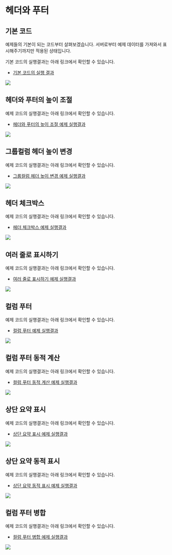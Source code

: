 # 헤더와 푸터


## 기본 코드

예제들의 기본이 되는 코드부터 살펴보겠습니다.
서버로부터 예제 데이터를 가져와서 표시해주기까지만 적용된 상태입니다.

기본 코드의 실행결과는 아래 링크에서 확인할 수 있습니다.
* [기본 코드의 실행 결과](http://10bun.tv/samples/realgrid2/part-2/02/step-00.html)

![](./code-001.png)


## 헤더와 푸터의 높이 조절

예제 코드의 실행결과는 아래 링크에서 확인할 수 있습니다.
* [헤더와 푸터의 높이 조절 예제 실행결과](http://10bun.tv/samples/realgrid2/part-2/02/step-01.html)

![](./code-002.png)


## 그룹컬럼 헤더 높이 변경

예제 코드의 실행결과는 아래 링크에서 확인할 수 있습니다.
* [그룹컬럼 헤더 높이 변경 예제 실행결과](http://10bun.tv/samples/realgrid2/part-2/02/step-02.html)

![](./code-003.png)


## 헤더 체크박스

예제 코드의 실행결과는 아래 링크에서 확인할 수 있습니다.
* [헤더 체크박스 예제 실행결과](http://10bun.tv/samples/realgrid2/part-2/02/step-03.html)

![](./code-004.png)


## 여러 줄로 표시하기

예제 코드의 실행결과는 아래 링크에서 확인할 수 있습니다.
* [여러 줄로 표시하기 예제 실행결과](http://10bun.tv/samples/realgrid2/part-2/02/step-04.html)

![](./code-005.png)


## 컬럼 푸터

예제 코드의 실행결과는 아래 링크에서 확인할 수 있습니다.
* [컬럼 푸터 예제 실행결과](http://10bun.tv/samples/realgrid2/part-2/02/step-05.html)

![](./code-006.png)


## 컬럼 푸터 동적 계산

예제 코드의 실행결과는 아래 링크에서 확인할 수 있습니다.
* [컬럼 푸터 동적 계산 예제 실행결과](http://10bun.tv/samples/realgrid2/part-2/02/step-06.html)

![](./code-007.png)


## 상단 요약 표시

예제 코드의 실행결과는 아래 링크에서 확인할 수 있습니다.
* [상단 요약 표시 예제 실행결과](http://10bun.tv/samples/realgrid2/part-2/02/step-07.html)

![](./code-008.png)


## 상단 요약 동적 표시

예제 코드의 실행결과는 아래 링크에서 확인할 수 있습니다.
* [상단 요약 동적 표시 예제 실행결과](http://10bun.tv/samples/realgrid2/part-2/02/step-08.html)

![](./code-009.png)


## 컬럼 푸터 병합

예제 코드의 실행결과는 아래 링크에서 확인할 수 있습니다.
* [컬럼 푸터 병합 예제 실행결과](http://10bun.tv/samples/realgrid2/part-2/02/step-08.html)

![](./code-010.png)